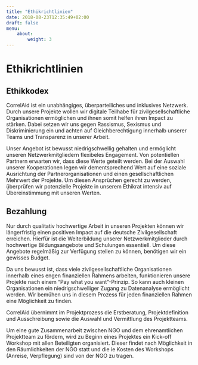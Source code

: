 ```yaml
---
title: "Ethikrichtlinien"
date: 2018-08-23T12:35:49+02:00
draft: false
menu: 
    about:
        weight: 3
---
```


# Ethikrichtlinien

## Ethikkodex

CorrelAid ist ein unabhängiges, überparteiliches und inklusives Netzwerk. Durch unsere Projekte wollen wir digitale Teilhabe für zivilgesellschaftliche Organisationen ermöglichen und ihnen somit helfen ihren Impact zu stärken. Dabei setzen wir uns gegen Rassismus, Sexismus und Diskriminierung ein und achten auf Gleichberechtigung innerhalb unserer Teams und Transparenz in unserer Arbeit.

Unser Angebot ist bewusst niedrigschwellig gehalten und ermöglicht unseren Netzwerkmitgliedern flexibeles Engagement. Von potentiellen Partnern erwarten wir, dass diese Werte geteilt werden. Bei der Auswahl unserer Kooperationen legen wir dementsprechend Wert auf eine soziale Ausrichtung der Partnerorganisationen und einen gesellschaftlichen Mehrwert der Projekte. Um diesen Ansprüchen gerecht zu werden, überprüfen wir potenzielle Projekte in unserem Ethikrat intensiv auf Übereinstimmung mit unseren Werten.

## Bezahlung

Nur durch qualitativ hochwertige Arbeit in unseren Projekten können wir längerfristig einen positiven Impact auf die deutsche Zivilgesellschaft erreichen. Hierfür ist die Weiterbildung unserer Netzwerkmitglieder durch hochwertige Bildungsangebote und Schulungen essentiell. Um diese Angebote regelmäßig zur Verfügung stellen zu können, benötigen wir ein gewisses Budget.

Da uns bewusst ist, dass viele zivilgesellschaftliche Organisationen innerhalb eines engen finanziellen Rahmens arbeiten, funktionieren unsere Projekte nach einem “Pay what you want”-Prinzip. So kann auch kleinen Organisationen ein niedrigschwelliger Zugang zu Datenanalyse ermöglicht werden. Wir bemühen uns in diesem Prozess für jeden finanziellen Rahmen eine Möglichkeit zu finden.

CorrelAid übernimmt im Projektprozess die Erstberatung, Projektdefinition und Ausschreibung sowie die Auswahl und Vermittlung des Projektteams.

Um eine gute Zusammenarbeit zwischen NGO und dem ehrenamtlichen Projektteam zu fördern, wird zu Beginn eines Projektes ein Kick-off Workshop mit allen Beteiligten organisiert. Dieser findet nach Möglichkeit in den Räumlichkeiten der NGO statt und die ie Kosten des Workshops (Anreise, Verpflegung) sind von der NGO zu tragen.
